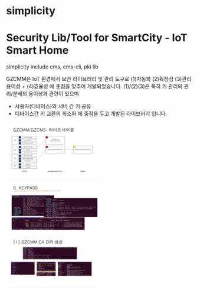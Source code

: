 # simplicity
# Security Lib/Tool for SmartCity - IoT Smart Home

simplicity include cms, cms-cli, pki lib 

GZCMM은 IoT 환경에서 보안 라이브러리 및 관리 도구로
(1)자동화 (2)확장성 (3)관리용이성 + (4)효율성
에 촛점을 맞추어 개발되었습니다.
(1)/(2)(3)은 특히 키 관리의 관리/분배의 용이성과 관련이 있으며
- 사용자(디바이스)와 서버 간 키 공유
- 디바이스간 키 교환의 최소화
에 중점을 두고 개발된 라이브러리 입니다.




<p align="left"> <img src="gzcmm_life_cycle.png" width="50%" title="hover text"></p>


<p align="left"> <img src="gzcmm_keypass.png" width="50%" title="hover text"> <img src="gzcmm_ca_dir.png" width="50%" alt="accessibility text"> </p>
